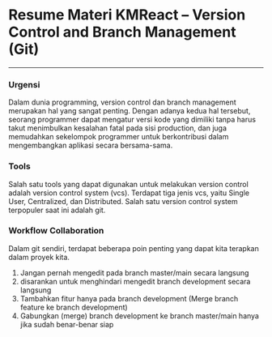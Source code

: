 # Resume Materi KMReact – Version Control and Branch Management (Git)

---

### Urgensi

Dalam dunia programming, version control dan branch management merupakan hal yang sangat penting. Dengan adanya kedua hal tersebut, seorang programmer dapat mengatur versi kode yang dimiliki tanpa harus takut menimbulkan kesalahan fatal pada sisi production, dan juga memudahkan sekelompok programmer untuk berkontribusi dalam mengembangkan aplikasi secara bersama-sama.

### Tools

Salah satu tools yang dapat digunakan untuk melakukan version control adalah version control system (vcs). Terdapat tiga jenis vcs, yaitu Single User, Centralized, dan Distributed. Salah satu version control system terpopuler saat ini adalah git.

### Workflow Collaboration

Dalam git sendiri, terdapat beberapa poin penting yang dapat kita terapkan dalam proyek kita.

1. Jangan pernah mengedit pada branch master/main secara langsung
2. disarankan untuk menghindari mengedit branch development secara langsung
3. Tambahkan fitur hanya pada branch development (Merge branch feature ke branch development)
4. Gabungkan (merge) branch development ke branch master/main hanya jika sudah benar-benar siap
